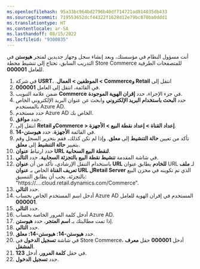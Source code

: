 ```yaml
---
ms.openlocfilehash: 95a33bc964bd2796b40df714721ad814035db433
ms.sourcegitcommit: 719553652dcf44322f1628d12e79bc870ba0ddd1
ms.translationtype: HT
ms.contentlocale: ar-SA
ms.lasthandoff: 08/15/2022
ms.locfileid: "9300835"
---
```

أنت مسؤول النظام في مؤسستك، وبعد إنشاء سجل وجهاز جديدين لمتجر **هيوستن** في التدريب السابق، تحتاج إلى تنشيط محطة Store Commerce للمتصفحات الطرفية للعامل **000001**. 

1. في شركة **USRT**، انتقل إلى **‬‏‫Retail وCommerce > الموظفين > العمال**.
2. في القائمة، انتقل إلى العامل **000001**. 
3. ضمن علامة التبويب **Commerce** في جزء الإجراء، حدد **إقران الهوية الموجودة**.
4. حدد **البحث باستخدام البريد الإلكتروني** وابحث عن عنوان البريد الإلكتروني الخاص بالمستخدم Azure AD. 
5. حدد مستخدم Azure AD الخاص بك.
6. حدد **موافق**.
7. انتقل إلى **Retail وCommerce > إعداد القناة > إعداد نقطة البيع > الأجهزة**.
8. في القائمة **الأجهزة**، حدد **هيوستن-14**. 
9. تأكد من تعيين **حالة التنشيط** إلى **معلق**. وإذا لم تكن كذلك، فقم بتحرير السجل وقم بتغيير **حالة التنشيط** إلى **معلق**.
10. حدد ارتباط **عنوان URL لنقطة البيع السحابية**.
11. في شاشة المقدمة **تنشيط نقطة البيع بالتجزئة السحابية**، حدد **التالي**.
12. باستخدام التنقل الإرشادي، تأكد من أن **عنوان URL للخادم** يطابق عنوان URL لـ **ملف تعريف القناة** الخاص بـ **عنوان URL لRetail Server** الذي تم تكوينه في مخزن البيع بالتجزئة. يجب أن يطابق التنسيق: "https://....cloud.retail.dynamics.com/Commerce".
13. حدد **التالي**.
14. أدخل اسم المستخدم الخاص بحساب Azure AD المستخدم في إقران الهوية للعامل **000001**.
15. حدد **التالي**.
16. أدخل كلمة المرور الخاصة بحساب Azure AD.
17. إذا تمت مطالبتك بـ **اسم المتجر**، حدد **هيوستن**.
18. حدد **التالي**.
19. حدد **هيوستن-14: هيوستن-14: معلق**.
20. في شاشة **تسجيل الدخول** في Store Commerce، أدخل **000001** حقل **معرف المشغل**.
21. في حقل **كلمة المرور**، أدخل **123**.
21. حدد **تسجيل الدخول**.

